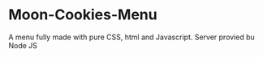 # Moon-Cookies-Menu
A menu fully made with pure CSS, html and Javascript. Server provied bu Node JS
